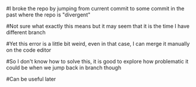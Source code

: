 #I broke the repo by jumping from current commit to some commit in the past where the repo is "divergent"

#Not sure what exactly this means but it may seem that it is the time I have different branch

#Yet this error is a little bit weird, even in that case, I can merge it manually on the code editor

#So I don't know how to solve this, it is good to explore how problematic it could be when we jump back in branch though

#Can be useful later
